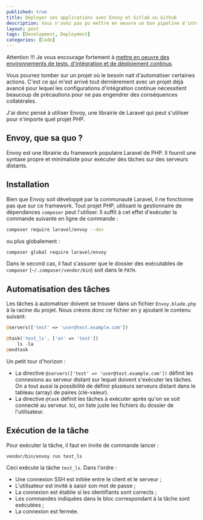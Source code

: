 ```yaml
---
published: true
title: Déployer ses applications avec Envoy et Gitlab ou Github
description: Vous n'avez pas pu mettre en oeuvre un bon pipeline d'intégration et déploiement continus, mais voulez automatiser le déploiement de votre application
layout: post
tags: [Development, Deployment]
categories: [Code]
---
```

Attention !!! Je vous encourage fortement à [mettre en oeuvre des environnements de tests, d'intégration et de déploiement continus](https://code.koffisani.dev/code/2019/07/29/deploiement-continue.html).

Vous pourrez tomber sur un projet où le besoin nait d'automatiser certaines actions. C'est ce qui m'est arrivé tout dernièrement avec un projet déjà avancé pour lequel les configurations d'intégration continue nécessitent beaucoup de précautions pour ne pas engendrer des conséquences collatérales.<!--more-->

J'ai donc pensé à utiliser Envoy, une librairie de Laravel qui peut s'utiliser pour n'importe quel projet PHP.

## Envoy, que sa quo ?
Envoy est une librairie du framework populaire Laravel de PHP. Il fournit une syntaxe propre et minimaliste pour exécuter des tâches sur des serveurs distants. 

## Installation
Bien que Envoy soit développé par la communauté Laravel, il ne fonctionne pas que sur ce framework. Tout projet PHP, utilisant le gestionnaire de dépendances `composer` peut l'utiliser. Il suffit à cet effet d'exécuter la commande suivante en ligne de commande : 
```bash
composer require laravel/envoy --dev
```
ou plus globalement : 
```bash
composer global require laravel/envoy
```
Dans le second cas, il faut s'assurer que le dossier des exécutables de `composer` (`~/.composer/vendor/bin`) soit dans le `PATH`.

## Automatisation des tâches
Les tâches à automatiser doivent se trouver dans un fichier `Envoy.blade.php` à la racine du projet. Nous créons donc ce fichier en y ajoutant le contenu suivant:
```php
@servers(['test' => 'user@test.example.com'])

@task('test_ls', ['on' => 'test'])
    ls -la
@endtask
```

Un petit tour d'horizon :
- La directive `@servers(['test' => 'user@test.example.com'])` définit les connexions au serveur distant sur lequel doivent s'exécuter les tâches. On a tout aussi la possibilité de définir plusieurs serveurs distant dans le tableau (array) de paires (clé-valeur).
- La directive `@task` définit les tâches à exécuter après qu'on se soit connecté au serveur. Ici, on liste juste les fichiers du dossier de l'utilisateur.

## Exécution de la tâche
Pour exécuter la tâche, il faut en invite de commande lancer :
```bash
vendor/bin/envoy run test_ls
```
Ceci exécute la tâche `test_ls`. Dans l'ordre : 
- Une connexion SSH est initiée entre le client et le serveur ;
- L'utilisateur est invité à saisir son mot de passe ;
- La connexion est établie si les identifiants sont corrects ;
- Les commandes indiquées dans le bloc correspondant à la tâche sont exécutées ;
- La connexion est fermée.
